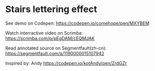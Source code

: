 # Stairs lettering effect

See demo on Codepen: https://codepen.io/comehope/pen/MXYBEM

Watch interractive video on Scrimba: https://scrimba.com/p/pEgDAM/cEQMJAK

Read annotated source on Segmentfault(zh-cn): https://segmentfault.com/a/1190000015107942

Inspired by: Andy https://codepen.io/kotAndy/pen/ZrdGZr
